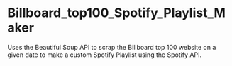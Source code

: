 # Billboard_top100_Spotify_Playlist_Maker
Uses the Beautiful Soup API to scrap the Billboard top 100 website on a given date to make a custom Spotify Playlist using the Spotify API. 

